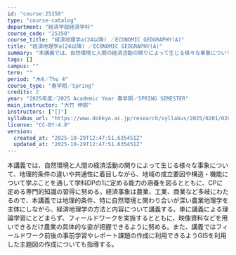 ```yaml
---
id: "course:25350"
type: "course-catalog"
department: "経済学部経済学科"
course_code: "25350"
course_title: "経済地理学a(24以降) ／ECONOMIC GEOGRAPHY(A)"
title: "経済地理学a(24以降) ／ECONOMIC GEOGRAPHY(A)"
summary: "本講義では、自然環境と人間の経済活動の関りによって生じる様々な事象について、地理的条件の違いや共通性に着目しながら、地域の成立要因や構造・機能について学ぶことを通して学科DPの1に定める能力の涵養を図るとともに、CPに定める専門的知識の習得…"
tags: []
campus: ""
term: ""
period: "木4／Thu 4"
course_type: "春学期／Spring"
credits: 2
year: "2025年度／2025 Academic Year 春学期／SPRING SEMESTER"
main_instructor: "大竹 伸郎"
instructors: ["[]"]
syllabus_url: "https://www.dokkyo.ac.jp/research/syllabus/2025/0201/0201_25350_ja_JP.html"
license: "CC-BY-4.0"
version:
  created_at: "2025-10-29T12:47:51.635451Z"
  updated_at: "2025-10-29T12:47:51.635451Z"
---
```

本講義では、自然環境と人間の経済活動の関りによって生じる様々な事象について、地理的条件の違いや共通性に着目しながら、地域の成立要因や構造・機能について学ぶことを通して学科DPの1に定める能力の涵養を図るとともに、CPに定める専門的知識の習得に努める。経済事象は農業、工業、商業など多岐にわたるので、本講義では地理的条件、特に自然環境と関わり合いが深い農業地理学を主体にしながら、経済地理学の方法と内容について講義する。単に講義による理論学習にとどまらず、フィールドワークを実施するとともに、映像資料などを用いできるだけ農業の具体的な姿が把握できるように努める。また、講義ではフィールドワーク前後の事前学習やレポート課題の作成に利用できるようGISを利用した主題図の作成についても指導する。
